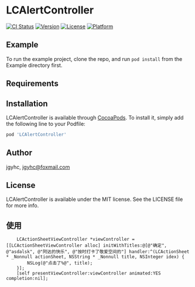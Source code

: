 # LCAlertController

[![CI Status](https://img.shields.io/travis/jgyhc/LCAlertController.svg?style=flat)](https://travis-ci.org/jgyhc/LCAlertController)
[![Version](https://img.shields.io/cocoapods/v/LCAlertController.svg?style=flat)](https://cocoapods.org/pods/LCAlertController)
[![License](https://img.shields.io/cocoapods/l/LCAlertController.svg?style=flat)](https://cocoapods.org/pods/LCAlertController)
[![Platform](https://img.shields.io/cocoapods/p/LCAlertController.svg?style=flat)](https://cocoapods.org/pods/LCAlertController)

## Example

To run the example project, clone the repo, and run `pod install` from the Example directory first.

## Requirements

## Installation

LCAlertController is available through [CocoaPods](https://cocoapods.org). To install
it, simply add the following line to your Podfile:

```ruby
pod 'LCAlertController'
```

## Author

jgyhc, jgyhc@foxmail.com

## License

LCAlertController is available under the MIT license. See the LICENSE file for more info.

## 使用
```
    LCActionSheetViewController *viewController = [[LCActionSheetViewController alloc] initWithTitles:@[@"确定", @"asdalsk", @"阿达的快乐", @"按时打卡了敬爱空间的"] handler:^(LCActionSheet * _Nonnull actionSheet, NSString * _Nonnull title, NSInteger idex) {
        NSLog(@"点击了%@", title);
    }];
    [self presentViewController:viewController animated:YES completion:nil];
```
